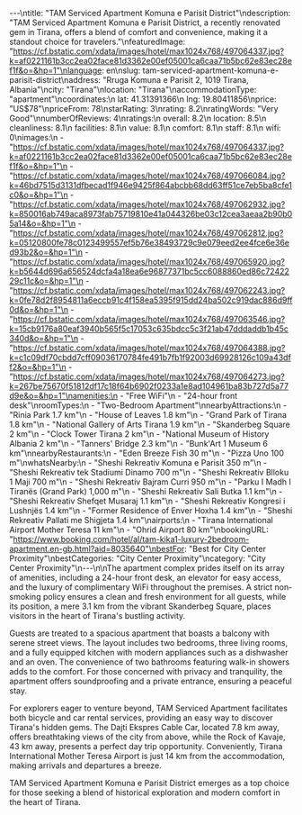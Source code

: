 ---\ntitle: "TAM Serviced Apartment Komuna e Parisit District"\ndescription: "TAM Serviced Apartment Komuna e Parisit District, a recently renovated gem in Tirana, offers a blend of comfort and convenience, making it a standout choice for travelers."\nfeaturedImage: "https://cf.bstatic.com/xdata/images/hotel/max1024x768/497064337.jpg?k=af0221161b3cc2ea02face81d3362e00ef05001ca6caa71b5bc62e83ec28ef1f&o=&hp=1"\nlanguage: en\nslug: tam-serviced-apartment-komuna-e-parisit-district\naddress: "Rruga Komuna e Parisit 2, 1019 Tirana, Albania"\ncity: "Tirana"\nlocation: "Tirana"\naccommodationType: "apartment"\ncoordinates:\n  lat: 41.31391366\n  lng: 19.80411856\nprice: "US$78"\npriceFrom: 78\nstarRating: 3\nrating: 8.2\nratingWords: "Very Good"\nnumberOfReviews: 4\nratings:\n  overall: 8.2\n  location: 8.5\n  cleanliness: 8.1\n  facilities: 8.1\n  value: 8.1\n  comfort: 8.1\n  staff: 8.1\n  wifi: 0\nimages:\n  - "https://cf.bstatic.com/xdata/images/hotel/max1024x768/497064337.jpg?k=af0221161b3cc2ea02face81d3362e00ef05001ca6caa71b5bc62e83ec28ef1f&o=&hp=1"\n  - "https://cf.bstatic.com/xdata/images/hotel/max1024x768/497066084.jpg?k=46bd7515d3131dfbecad1f946e9425f864abcbb68dd63ff51ce7eb5ba8cfe1c0&o=&hp=1"\n  - "https://cf.bstatic.com/xdata/images/hotel/max1024x768/497062932.jpg?k=850016ab749aca8973fab75719810e41a044326be03c12cea3aeaa2b90b05a14&o=&hp=1"\n  - "https://cf.bstatic.com/xdata/images/hotel/max1024x768/497062812.jpg?k=05120800fe78c0123499557ef5b76e38493729c9e079eed2ee4fce6e36ed93b2&o=&hp=1"\n  - "https://cf.bstatic.com/xdata/images/hotel/max1024x768/497065920.jpg?k=b5644d696a656524dcfa4a18ea6e96877371bc5cc6088860ed86c7242229c11c&o=&hp=1"\n  - "https://cf.bstatic.com/xdata/images/hotel/max1024x768/497062243.jpg?k=0fe78d2f8954811a6eccb91c4f158ea5395f915dd24ba502c919dac886d9ff0d&o=&hp=1"\n  - "https://cf.bstatic.com/xdata/images/hotel/max1024x768/497063546.jpg?k=15cb9176a80eaf3940b565f5c17053c635bdcc5c3f21ab47dddaddb1b45c340d&o=&hp=1"\n  - "https://cf.bstatic.com/xdata/images/hotel/max1024x768/497064388.jpg?k=c1c09df70cbdd7cff09036170784fe491b7fb1f92003d69928126c109a43dff2&o=&hp=1"\n  - "https://cf.bstatic.com/xdata/images/hotel/max1024x768/497064273.jpg?k=267be75670f51812df17c18f64b6902f0233a1e8ad104961ba83b727d5a77d9e&o=&hp=1"\namenities:\n  - "Free WiFi"\n  - "24-hour front desk"\nroomTypes:\n  - "Two-Bedroom Apartment"\nnearbyAttractions:\n  - "Rinia Park 1.7 km"\n  - "House of Leaves 1.8 km"\n  - "Grand Park of Tirana 1.8 km"\n  - "National Gallery of Arts Tirana 1.9 km"\n  - "Skanderbeg Square 2 km"\n  - "Clock Tower Tirana 2 km"\n  - "National Museum of History Albania 2 km"\n  - "Tanners' Bridge 2.3 km"\n  - "Bunk'Art 1 Museum 6 km"\nnearbyRestaurants:\n  - "Eden Breeze Fish 30 m"\n  - "Pizza Uno 100 m"\nwhatsNearby:\n  - "Sheshi Rekreativ Komuna e Parisit 350 m"\n  - "Sheshi Rekreativ tek Stadiumi Dinamo 700 m"\n  - "Sheshi Rekreativ Blloku 1 Maji 700 m"\n  - "Sheshi Rekreativ Bajram Curri 950 m"\n  - "Parku I Madh I Tiranës (Grand Park) 1,000 m"\n  - "Sheshi Rekreativ Sali Butka 1.1 km"\n  - "Sheshi Rekreativ Shefqet Musaraj 1.1 km"\n  - "Sheshi Rekreativ Kongresi i Lushnjës 1.4 km"\n  - "Former Residence of Enver Hoxha 1.4 km"\n  - "Sheshi Rekreativ Pallati me Shigjeta 1.4 km"\nairports:\n  - "Tirana International Airport Mother Teresa 11 km"\n  - "Ohrid Airport 80 km"\nbookingURL: "https://www.booking.com/hotel/al/tam-kika1-luxury-2bedroom-apartment.en-gb.html?aid=8035640"\nbestFor: "Best for City Center Proximity"\nbestCategories: "City Center Proximity"\ncategory: "City Center Proximity"\n---\n\nThe apartment complex prides itself on its array of amenities, including a 24-hour front desk, an elevator for easy access, and the luxury of complimentary WiFi throughout the premises. A strict non-smoking policy ensures a clean and fresh environment for all guests, while its position, a mere 3.1 km from the vibrant Skanderbeg Square, places visitors in the heart of Tirana's bustling activity.

Guests are treated to a spacious apartment that boasts a balcony with serene street views. The layout includes two bedrooms, three living rooms, and a fully equipped kitchen with modern appliances such as a dishwasher and an oven. The convenience of two bathrooms featuring walk-in showers adds to the comfort. For those concerned with privacy and tranquility, the apartment offers soundproofing and a private entrance, ensuring a peaceful stay.

For explorers eager to venture beyond, TAM Serviced Apartment facilitates both bicycle and car rental services, providing an easy way to discover Tirana's hidden gems. The Dajti Ekspres Cable Car, located 7.8 km away, offers breathtaking views of the city from above, while the Rock of Kavaje, 43 km away, presents a perfect day trip opportunity. Conveniently, Tirana International Mother Teresa Airport is just 14 km from the accommodation, making arrivals and departures a breeze.

TAM Serviced Apartment Komuna e Parisit District emerges as a top choice for those seeking a blend of historical exploration and modern comfort in the heart of Tirana.
